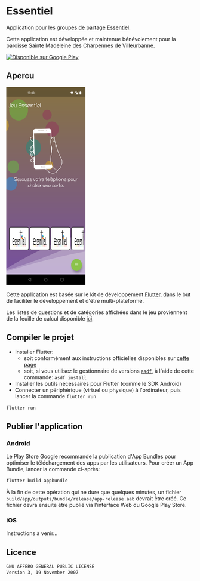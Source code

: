 # Essentiel

Application pour les [groupes de partage Essentiel](https://www.saintemadeleinevilleurbanne.fr/groupe-essentiel/).

Cette application est développée et maintenue bénévolement pour la paroisse Sainte Madeleine des Charpennes de Villeurbanne.

<a href='https://play.google.com/store/apps/details?id=app.essentiel&hl=fr&gl=FR&pcampaignid=pcampaignidMKT-Other-global-all-co-prtnr-py-PartBadge-Mar2515-1'><img alt='Disponible sur Google Play' src='https://play.google.com/intl/en_us/badges/static/images/badges/fr_badge_web_generic.png' style="height: 97px; width:250px;"/></a>

## Apercu

<img src="deployment/google_play/screenshots/phone/screen-0.png" alt="Preview" style="height: 530px; width:212px;"/>

Cette application est basée sur le kit de développement [Flutter](https://flutter.dev/),
dans le but de faciliter le développement et d'être multi-plateforme.

Les listes de questions et de catégories affichées dans le jeu
proviennent de la feuille de calcul disponible [ici](https://docs.google.com/spreadsheets/d/1cR8lE6eCvDrgUXAVD1bmm36j6v5MtOEurSOAEfrTcCI/edit#gid=0).

## Compiler le projet

- Installer Flutter:
  - soit conformément aux instructions officielles disponibles sur [cette page](https://docs.flutter.dev/get-started/install)
  - soit, si vous utilisez le gestionnaire de versions [`asdf`](https://asdf-vm.com/), à l'aide de cette commande: `asdf install`
- Installer les outils nécessaires pour Flutter (comme le SDK Android)
- Connecter un périphérique (virtuel ou physique) à l'ordinateur, puis lancer la commande `flutter run`

```bash
flutter run
```

## Publier l'application

### Android

Le Play Store Google recommande la publication d'App Bundles pour optimiser le téléchargement des apps par les utilisateurs.
Pour créer un App Bundle, lancer la commande ci-après:

```bash
flutter build appbundle
```

À la fin de cette opération qui ne dure que quelques minutes, un fichier `build/app/outputs/bundle/release/app-release.aab` devrait être créé.
Ce fichier devra ensuite être publié via l'interface Web du Google Play Store.

### iOS

Instructions à venir...

## Licence

    GNU AFFERO GENERAL PUBLIC LICENSE
    Version 3, 19 November 2007
